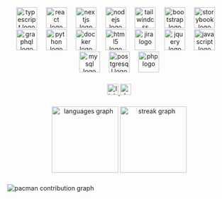 <div align="center">
  <img src="https://skillicons.dev/icons?i=ts" height="47" alt="typescript logo"  />
  <img width="12" />
  <img src="https://cdn.jsdelivr.net/gh/devicons/devicon/icons/react/react-original.svg" height="47" alt="react logo"  />
  <img width="12" />
  <img src="https://cdn.jsdelivr.net/gh/devicons/devicon/icons/nextjs/nextjs-original.svg" height="47" alt="nextjs logo"  />
  <img width="12" />
  <img src="https://cdn.jsdelivr.net/gh/devicons/devicon/icons/nodejs/nodejs-original.svg" height="47" alt="nodejs logo"  />
  <img width="12" />
  <img src="https://skillicons.dev/icons?i=tailwind" height="47" alt="tailwindcss logo"  />
  <img width="12" />
  <img src="https://cdn.jsdelivr.net/gh/devicons/devicon/icons/bootstrap/bootstrap-original.svg" height="47" alt="bootstrap logo"  />
  <img width="12" />
  <img src="https://cdn.jsdelivr.net/gh/devicons/devicon/icons/storybook/storybook-original.svg" height="47" alt="storybook logo"  />
  <img width="12" />
  <img src="https://cdn.jsdelivr.net/gh/devicons/devicon/icons/graphql/graphql-plain.svg" height="47" alt="graphql logo"  />
  <img width="12" />
  <img src="https://skillicons.dev/icons?i=py" height="47" alt="python logo"  />
  <img width="12" />
  <img src="https://cdn.jsdelivr.net/gh/devicons/devicon/icons/docker/docker-original.svg" height="47" alt="docker logo"  />
  <img width="12" />
  <img src="https://cdn.jsdelivr.net/gh/devicons/devicon/icons/html5/html5-original.svg" height="47" alt="html5 logo"  />
  <img width="12" />
  <img src="https://cdn.jsdelivr.net/gh/devicons/devicon/icons/jira/jira-original.svg" height="47" alt="jira logo"  />
  <img width="12" />
  <img src="https://cdn.jsdelivr.net/gh/devicons/devicon/icons/jquery/jquery-original.svg" height="47" alt="jquery logo"  />
  <img width="12" />
  <img src="https://cdn.jsdelivr.net/gh/devicons/devicon/icons/javascript/javascript-original.svg" height="47" alt="javascript logo"  />
  <img width="12" />
  <img src="https://cdn.jsdelivr.net/gh/devicons/devicon/icons/mysql/mysql-original.svg" height="47" alt="mysql logo"  />
  <img width="12" />
  <img src="https://cdn.jsdelivr.net/gh/devicons/devicon/icons/postgresql/postgresql-original.svg" height="47" alt="postgresql logo"  />
  <img width="12" />
  <img src="https://cdn.jsdelivr.net/gh/devicons/devicon/icons/php/php-original.svg" height="47" alt="php logo"  />
</div>

###

<div align="center">
  <a href="https://www.linkedin.com/in/marcos-lopez-7890ba184/" target="_blank">
    <img src="https://img.shields.io/static/v1?message=LinkedIn&logo=linkedin&label=&color=0077B5&logoColor=white&labelColor=&style=for-the-badge" height="25" alt="linkedin logo"  />
  </a>
  <img src="https://img.shields.io/static/v1?message=dev.to&logo=dev.to&label=&color=0A0A0A&logoColor=white&labelColor=&style=for-the-badge" height="25" alt="devto logo"  />
</div>

###

<div align="center">
  <img src="https://github-readme-stats.vercel.app/api/top-langs?username=mlopezmartin&locale=en&hide_title=false&layout=compact&card_width=320&langs_count=5&theme=dracula&hide_border=true&order=2" height="150" alt="languages graph"  />
  <img src="https://streak-stats.demolab.com?user=mlopezmartin&locale=en&mode=weekly&theme=dracula&hide_border=true&border_radius=5&order=3" height="150" alt="streak graph"  />
</div>

###

<picture>
  <source media="(prefers-color-scheme: dark)" srcset="https://raw.githubusercontent.com/mlopezmartin/mlopezmartin/output/pacman-contribution-graph-dark.svg">
  <source media="(prefers-color-scheme: light)" srcset="https://raw.githubusercontent.com/mlopezmartin/mlopezmartin/output/pacman-contribution-graph.svg">
  <img alt="pacman contribution graph" src="https://raw.githubusercontent.com/mlopezmartin/mlopezmartin/output/pacman-contribution-graph.svg">
</picture>

###

